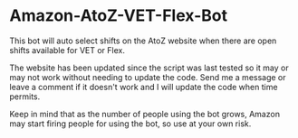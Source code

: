 # Amazon-AtoZ-VET-Flex-Bot

This bot will auto select shifts on the AtoZ website when there are open shifts available for VET or Flex.

The website has been updated since the script was last tested so it may or may not work without needing to update the code. Send me a message or leave a comment if it doesn't work and I will update the code when time permits. 

Keep in mind that as the number of people using the bot grows, Amazon may start firing people for using the bot, so use at your own risk.
